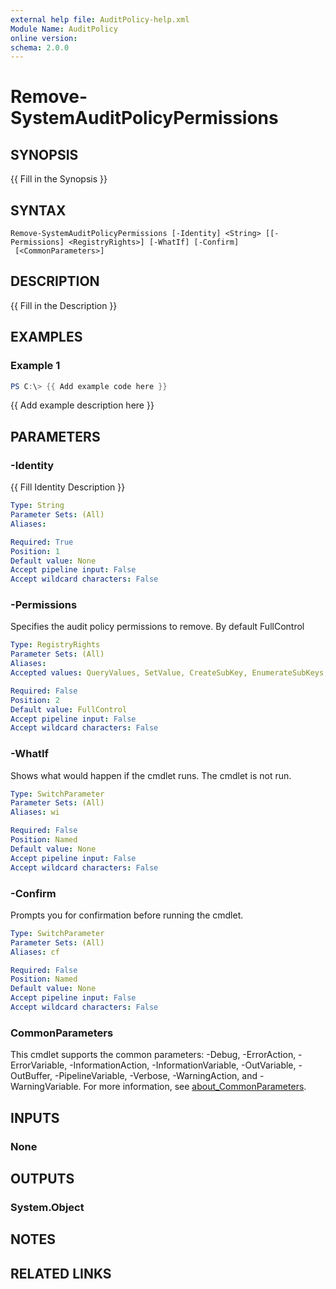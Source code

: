 ```yaml
---
external help file: AuditPolicy-help.xml
Module Name: AuditPolicy
online version:
schema: 2.0.0
---
```


# Remove-SystemAuditPolicyPermissions

## SYNOPSIS
{{ Fill in the Synopsis }}

## SYNTAX

```
Remove-SystemAuditPolicyPermissions [-Identity] <String> [[-Permissions] <RegistryRights>] [-WhatIf] [-Confirm]
 [<CommonParameters>]
```

## DESCRIPTION
{{ Fill in the Description }}

## EXAMPLES

### Example 1
```powershell
PS C:\> {{ Add example code here }}
```

{{ Add example description here }}

## PARAMETERS

### -Identity
{{ Fill Identity Description }}

```yaml
Type: String
Parameter Sets: (All)
Aliases:

Required: True
Position: 1
Default value: None
Accept pipeline input: False
Accept wildcard characters: False
```

### -Permissions
Specifies the audit policy permissions to remove. By default FullControl

```yaml
Type: RegistryRights
Parameter Sets: (All)
Aliases:
Accepted values: QueryValues, SetValue, CreateSubKey, EnumerateSubKeys, Notify, CreateLink, Delete, ReadPermissions, WriteKey, ExecuteKey, ReadKey, ChangePermissions, TakeOwnership, FullControl

Required: False
Position: 2
Default value: FullControl
Accept pipeline input: False
Accept wildcard characters: False
```

### -WhatIf
Shows what would happen if the cmdlet runs. The cmdlet is not run.

```yaml
Type: SwitchParameter
Parameter Sets: (All)
Aliases: wi

Required: False
Position: Named
Default value: None
Accept pipeline input: False
Accept wildcard characters: False
```

### -Confirm
Prompts you for confirmation before running the cmdlet.

```yaml
Type: SwitchParameter
Parameter Sets: (All)
Aliases: cf

Required: False
Position: Named
Default value: None
Accept pipeline input: False
Accept wildcard characters: False
```

### CommonParameters
This cmdlet supports the common parameters: -Debug, -ErrorAction, -ErrorVariable, -InformationAction, -InformationVariable, -OutVariable, -OutBuffer, -PipelineVariable, -Verbose, -WarningAction, and -WarningVariable. For more information, see [about_CommonParameters](http://go.microsoft.com/fwlink/?LinkID=113216).

## INPUTS

### None

## OUTPUTS

### System.Object
## NOTES

## RELATED LINKS
